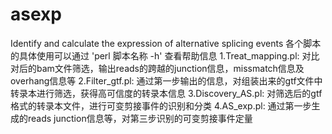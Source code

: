 # asexp
Identify and calculate  the expression of alternative splicing events
各个脚本的具体使用可以通过 'perl 脚本名称 -h' 查看帮助信息
1.Treat_mapping.pl: 对比对后的bam文件筛选，输出reads的跨越的junction信息，missmatch信息及overhang信息等
2.Filter_gtf.pl: 通过第一步输出的信息，对组装出来的gtf文件中转录本进行筛选，获得高可信度的转录本信息
3.Discovery_AS.pl: 对筛选后的gtf格式的转录本文件，进行可变剪接事件的识别和分类
4.AS_exp.pl: 通过第一步生成的reads junction信息等，对第三步识别的可变剪接事件定量
